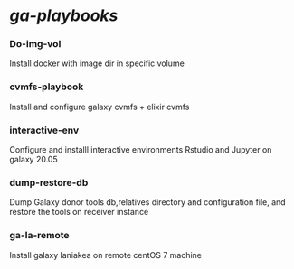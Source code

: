 # *ga-playbooks*

### Do-img-vol

Install docker with image dir in specific volume

### cvmfs-playbook

Install and configure galaxy cvmfs + elixir cvmfs

### interactive-env

Configure and installl interactive environments Rstudio and Jupyter on galaxy 20.05

### dump-restore-db

Dump Galaxy donor tools db,relatives directory and configuration file, and restore the tools on 
receiver instance

### ga-la-remote

Install galaxy laniakea on remote centOS 7 machine

